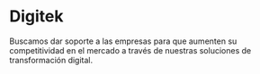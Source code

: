 # Digitek
Buscamos dar soporte a las empresas para que aumenten su competitividad en el mercado a través de nuestras soluciones de transformación digital.
